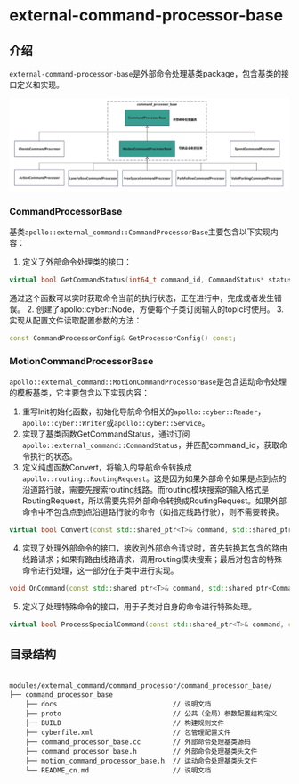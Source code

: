 # external-command-processor-base

## 介绍

`external-command-processor-base`是外部命令处理基类package，包含基类的接口定义和实现。

![](./docs/images/class.png)

### CommandProcessorBase
基类`apollo::external_command::CommandProcessorBase`主要包含以下实现内容：
1. 定义了外部命令处理类的接口：
```C++
virtual bool GetCommandStatus(int64_t command_id, CommandStatus* status) const = 0;
```
通过这个函数可以实时获取命令当前的执行状态，正在进行中，完成或者发生错误。
2. 创建了apollo::cyber::Node，方便每个子类订阅输入的topic时使用。
3. 实现从配置文件读取配置参数的方法：
```C++
const CommandProcessorConfig& GetProcessorConfig() const;
```

### MotionCommandProcessorBase
`apollo::external_command::MotionCommandProcessorBase`是包含运动命令处理的模板基类，它主要包含以下实现内容：
1. 重写Init初始化函数，初始化导航命令相关的`apollo::cyber::Reader`，`apollo::cyber::Writer`或`apollo::cyber::Service`。
2. 实现了基类函数GetCommandStatus，通过订阅`apollo::external_command::CommandStatus`，并匹配command_id，获取命令执行的状态。
3. 定义纯虚函数Convert，将输入的导航命令转换成`apollo::routing::RoutingRequest`。这是因为如果外部命令如果是点到点的沿道路行驶，需要先搜索routing线路。而routing模块搜索的输入格式是RoutingRequest，所以需要先将外部命令转换成RoutingRequest。如果外部命令中不包含点到点沿道路行驶的命令（如指定线路行驶），则不需要转换。
```C++
virtual bool Convert(const std::shared_ptr<T>& command, std::shared_ptr<apollo::routing::RoutingRequest>& routing_request) const = 0;
```
4. 实现了处理外部命令的接口，接收到外部命令请求时，首先转换其包含的路由线路请求；如果有路由线路请求，调用routing模块搜索；最后对包含的特殊命令进行处理，这一部分在子类中进行实现。
```C++
void OnCommand(const std::shared_ptr<T>& command, std::shared_ptr<CommandStatus>& status);
```
5. 定义了处理特殊命令的接口，用于子类对自身的命令进行特殊处理。
```C++
virtual bool ProcessSpecialCommand(const std::shared_ptr<T>& command, const std::shared_ptr<apollo::planning::PlanningCommand>& planning_command) const = 0;
```
   
## 目录结构

```shell

modules/external_command/command_processor/command_processor_base/
├── command_processor_base
    ├── docs                             // 说明文档
    ├── proto                            // 公共（全局）参数配置结构定义
    ├── BUILD                            // 构建规则文件
    ├── cyberfile.xml                    // 包管理配置文件
    ├── command_processor_base.cc        // 外部命令处理基类源码
    ├── command_processor_base.h         // 外部命令处理基类头文件
    ├── motion_command_processor_base.h  // 运动命令处理基类头文件
    └── README_cn.md                     // 说明文档
```
